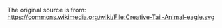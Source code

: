 The original source is from:
https://commons.wikimedia.org/wiki/File:Creative-Tail-Animal-eagle.svg
